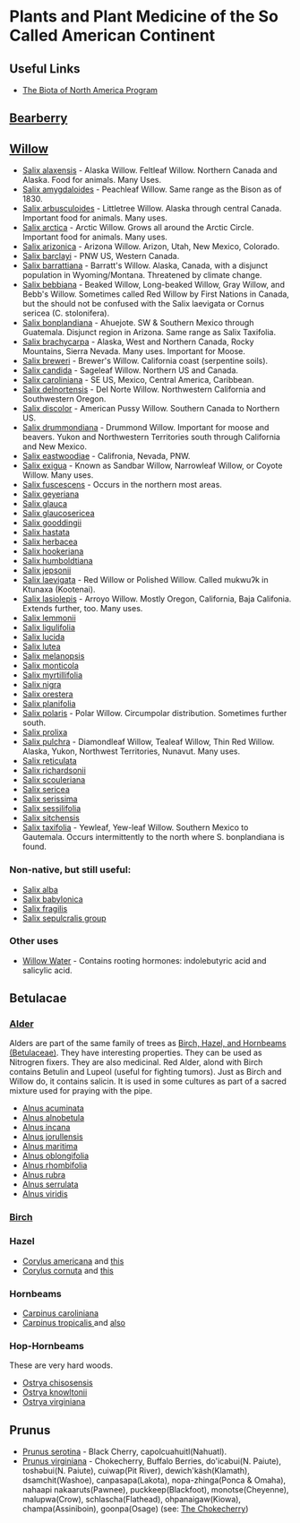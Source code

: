 # Plants and Plant Medicine of the So Called American Continent

## Useful Links

* [The Biota of North America Program](http://www.bonap.org/)


## [Bearberry](https://en.wikipedia.org/wiki/Bearberry)


## [Willow](https://en.wikipedia.org/wiki/Willow)

* [Salix alaxensis](https://en.wikipedia.org/wiki/Salix_alaxensis) - Alaska Willow. Feltleaf Willow. Northern Canada and Alaska. Food for animals. Many Uses.
* [Salix amygdaloides](https://en.wikipedia.org/wiki/Salix_amygdaloides) - Peachleaf Willow. Same range as the Bison as of 1830.
* [Salix arbusculoides](https://en.wikipedia.org/wiki/Salix_arbusculoides) - Littletree Willow. Alaska through central Canada. Important food for animals. Many uses.
* [Salix arctica](https://en.wikipedia.org/wiki/Salix_arctica) - Arctic Willow. Grows all around the Arctic Circle. Important food for animals. Many uses.
* [Salix arizonica](https://en.wikipedia.org/wiki/Salix_arizonica) - Arizona Willow. Arizon, Utah, New Mexico, Colorado.
* [Salix barclayi](https://en.wikipedia.org/wiki/Salix_barclayi) - PNW US, Western Canada.
* [Salix barrattiana](https://en.wikipedia.org/wiki/Salix_barrattiana) - Barratt's Willow. Alaska, Canada, with a disjunct population in Wyoming/Montana. Threatened by climate change.
* [Salix bebbiana](https://en.wikipedia.org/wiki/Salix_bebbiana) - Beaked Willow, Long-beaked Willow, Gray Willow, and Bebb's Willow. Sometimes called Red Willow by First Nations in Canada, but the should not be confused with the Salix laevigata or Cornus sericea (C. stolonifera).
* [Salix bonplandiana](https://en.wikipedia.org/wiki/Salix_bonplandiana) - Ahuejote. SW & Southern Mexico through Guatemala. Disjunct region in Arizona. Same range as Salix Taxifolia.
* [Salix brachycarpa](https://en.wikipedia.org/wiki/Salix_brachycarpa) - Alaska, West and Northern Canada, Rocky Mountains, Sierra Nevada. Many uses. Important for Moose.
* [Salix breweri](https://en.wikipedia.org/wiki/Salix_breweri) - Brewer's Willow. California coast (serpentine soils).
* [Salix candida](https://en.wikipedia.org/wiki/Salix_candida) - Sageleaf Willow. Northern US and Canada.
* [Salix caroliniana](https://en.wikipedia.org/wiki/Salix_caroliniana) - SE US, Mexico, Central America, Caribbean.
* [Salix delnortensis](https://en.wikipedia.org/wiki/Salix_delnortensis) - Del Norte Willow. Northwestern California and Southwestern Oregon.
* [Salix discolor](https://en.wikipedia.org/wiki/Salix_discolor) - American Pussy Willow. Southern Canada to Northern US.
* [Salix drummondiana](https://en.wikipedia.org/wiki/Salix_drummondiana) - Drummond Willow. Important for moose and beavers. Yukon and Northwestern Territories south through California and New Mexico.
* [Salix eastwoodiae](https://en.wikipedia.org/wiki/Salix_eastwoodiae) - Califronia, Nevada, PNW.
* [Salix exigua](https://en.wikipedia.org/wiki/Salix_exigua) - Known as Sandbar Willow, Narrowleaf Willow, or Coyote Willow. Many uses.
* [Salix fuscescens](https://en.wikipedia.org/wiki/Salix_fuscescens) - Occurs in the northern most areas.
* [Salix geyeriana](https://en.wikipedia.org/wiki/Salix_geyeriana)
* [Salix glauca](https://en.wikipedia.org/wiki/Salix_glauca)
* [Salix glaucosericea](https://en.wikipedia.org/wiki/Salix_glaucosericea)
* [Salix gooddingii](https://en.wikipedia.org/wiki/Salix_gooddingii)
* [Salix hastata](https://en.wikipedia.org/wiki/Salix_hastata)
* [Salix herbacea](https://en.wikipedia.org/wiki/Salix_herbacea)
* [Salix hookeriana](https://en.wikipedia.org/wiki/Salix_hookeriana)
* [Salix humboldtiana](https://en.wikipedia.org/wiki/Salix_humboldtiana)
* [Salix jepsonii](https://en.wikipedia.org/wiki/Salix_jepsonii)
* [Salix laevigata](https://en.wikipedia.org/wiki/Salix_laevigata) - Red Willow or Polished Willow. Called mukwuʔk in Ktunaxa (Kootenai).
* [Salix lasiolepis](https://en.wikipedia.org/wiki/Salix_lasiolepis) - Arroyo Willow. Mostly Oregon, California, Baja Califonia. Extends further, too. Many uses.
* [Salix lemmonii](https://en.wikipedia.org/wiki/Salix_lemmonii)
* [Salix ligulifolia](https://en.wikipedia.org/wiki/Salix_ligulifolia)
* [Salix lucida](https://en.wikipedia.org/wiki/Salix_lucida)
* [Salix lutea](https://en.wikipedia.org/wiki/Salix_lutea)
* [Salix melanopsis](https://en.wikipedia.org/wiki/Salix_melanopsis)
* [Salix monticola](https://en.wikipedia.org/wiki/Salix_monticola)
* [Salix myrtillifolia](https://en.wikipedia.org/wiki/Salix_myrtillifolia)
* [Salix nigra](https://en.wikipedia.org/wiki/Salix_nigra)
* [Salix orestera](https://en.wikipedia.org/wiki/Salix_orestera)
* [Salix planifolia](https://en.wikipedia.org/wiki/Salix_planifolia)
* [Salix polaris](https://en.wikipedia.org/wiki/Salix_polaris) - Polar Willow. Circumpolar distribution. Sometimes further south.
* [Salix prolixa](https://en.wikipedia.org/wiki/Salix_prolixa)
* [Salix pulchra](https://en.wikipedia.org/wiki/Salix_pulchra) - Diamondleaf Willow, Tealeaf Willow, Thin Red Willow. Alaska, Yukon, Northwest Territories, Nunavut. Many uses.
* [Salix reticulata](https://en.wikipedia.org/wiki/Salix_reticulata)
* [Salix richardsonii](https://en.wikipedia.org/wiki/Salix_richardsonii)
* [Salix scouleriana](https://en.wikipedia.org/wiki/Salix_scouleriana)
* [Salix sericea](https://en.wikipedia.org/wiki/Salix_sericea)
* [Salix serissima](https://en.wikipedia.org/wiki/Salix_serissima)
* [Salix sessilifolia](https://en.wikipedia.org/wiki/Salix_sessilifolia)
* [Salix sitchensis](https://en.wikipedia.org/wiki/Salix_sitchensis)
* [Salix taxifolia](https://en.wikipedia.org/wiki/Salix_taxifolia) - Yewleaf, Yew-leaf Willow. Southern Mexico to Gautemala. Occurs intermittently to the north where S. bonplandiana is found.

### Non-native, but still useful:

* [Salix alba](https://en.wikipedia.org/wiki/Salix_alba)
* [Salix babylonica](https://en.wikipedia.org/wiki/Salix_babylonica)
* [Salix fragilis](https://en.wikipedia.org/wiki/Salix_fragilis)
* [Salix sepulcralis group](https://en.wikipedia.org/wiki/Salix_sepulcralis_group)

### Other uses

* [Willow Water](https://en.wikipedia.org/wiki/Willow_water) - Contains rooting hormones: indolebutyric acid and salicylic acid.


## Betulacae

### [Alder](https://en.wikipedia.org/wiki/Alder)

Alders are part of the same family of trees as [Birch, Hazel, and Hornbeams (Betulaceae)](https://en.wikipedia.org/wiki/Betulaceae). They have interesting properties. They can be used as Nitrogren fixers. They are also medicinal. Red Alder, alond with Birch contains Betulin and Lupeol (useful for fighting tumors). Just as Birch and Willow do, it contains salicin. It is used in some cultures as part of a sacred  mixture used for praying with the pipe.

* [Alnus acuminata](https://en.wikipedia.org/wiki/Alnus_acuminata)
* [Alnus alnobetula](https://en.wikipedia.org/wiki/Alnus_alnobetula)
* [Alnus incana](https://en.wikipedia.org/wiki/Alnus_incana)
* [Alnus jorullensis](https://en.wikipedia.org/wiki/Alnus_jorullensis)
* [Alnus maritima](https://en.wikipedia.org/wiki/Alnus_maritima)
* [Alnus oblongifolia](https://en.wikipedia.org/wiki/Alnus_oblongifolia)
* [Alnus rhombifolia](https://en.wikipedia.org/wiki/Alnus_rhombifolia)
* [Alnus rubra](https://en.wikipedia.org/wiki/Alnus_rubra)
* [Alnus serrulata](https://en.wikipedia.org/wiki/Alnus_serrulata)
* [Alnus viridis](https://en.wikipedia.org/wiki/Alnus_viridis)


### [Birch](https://en.wikipedia.org/wiki/Birch)


### Hazel

* [Corylus americana](https://en.wikipedia.org/wiki/Corylus_americana) and [this](http://www.efloras.org/florataxon.aspx?flora_id=1&taxon_id=233500448)
* [Corylus cornuta](https://en.wikipedia.org/wiki/Corylus_cornuta) and [this](https://www.fs.fed.us/database/feis/plants/shrub/corcor/all.html)


### Hornbeams

* [Carpinus caroliniana](https://en.wikipedia.org/wiki/Carpinus_caroliniana)
* [Carpinus tropicalis ](http://dx.doi.org/10.2305/IUCN.UK.2014-3.RLTS.T194532A2345597.en) and [also](https://www.inaturalist.org/taxa/371732-Carpinus-tropicalis)


### Hop-Hornbeams

These are very hard woods.

* [Ostrya chisosensis](https://en.wikipedia.org/wiki/Ostrya_chisosensis)
* [Ostrya knowltonii](https://www.fs.fed.us/database/feis/plants/tree/ostkno/all.html)
* [Ostrya virginiana](https://en.wikipedia.org/wiki/Ostrya_virginiana)


## Prunus

* [Prunus serotina](https://en.wikipedia.org/wiki/Prunus_serotina) - Black Cherry, capolcuahuitl(Nahuatl).
* [Prunus virginiana](https://en.wikipedia.org/wiki/Prunus_virginiana) - Chokecherry, Buffalo Berries, do'icabui(N. Paiute), toshəbui(N. Paiute), cuiwap(Pit River), dewich'käsh(Klamath), dsamchit(Washoe), canpasapa(Lakota), nopa-zhinga(Ponca & Omaha), nahaapi nakaaruts(Pawnee), puckkeep(Blackfoot), monotse(Cheyenne), malupwa(Crow), schlascha(Flathead), ohpanaigaw(Kiowa), champa(Assiniboin), goonpa(Osage) (see: [The Chokecherry](https://sites.google.com/a/macalester.edu/ordwipedia/traditional-ecological-knowledge-tek-from-ling-225/the-chokecherry))